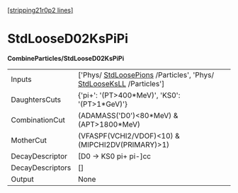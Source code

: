 [[stripping21r0p2 lines]](./stripping21r0p2-commonparticles)

# StdLooseD02KsPiPi

**CombineParticles/StdLooseD02KsPiPi**

|                  |                                                                                                                                            |
|------------------|--------------------------------------------------------------------------------------------------------------------------------------------|
| Inputs           | ['Phys/ [StdLoosePions](./stripping21r0p2-stdloosepions) /Particles', 'Phys/ [StdLooseKsLL](./stripping21r0p2-stdlooseksll) /Particles'] |
| DaughtersCuts    | {'pi+': '(PT\>400\*MeV)', 'KS0': '(PT\>1\*GeV)'}                                                                                           |
| CombinationCut   | (ADAMASS('D0')\<80\*MeV) & (APT\>1800\*MeV)                                                                                                |
| MotherCut        | (VFASPF(VCHI2/VDOF)\<10) & (MIPCHI2DV(PRIMARY)\>1)                                                                                         |
| DecayDescriptor  | [D0 -\> KS0 pi+ pi-]cc                                                                                                                   |
| DecayDescriptors | []                                                                                                                                       |
| Output           | None                                                                                                                                       |
